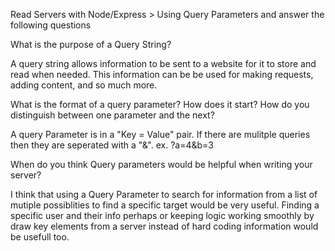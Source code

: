 Read Servers with Node/Express > Using Query Parameters and answer the following questions

What is the purpose of a Query String?

A query string allows information to be sent to a website for it to store and read when needed. This information can be be used for making requests, adding content, and so much more.

What is the format of a query parameter? How does it start? How do you distinguish between one parameter and the next?

A query Parameter is in a "Key = Value" pair. If there are mulitple queries then they are seperated with a "&". ex. ?a=4&b=3 

When do you think Query parameters would be helpful when writing your server?

I think that using a Query Parameter to search for information from a list of mutiple possiblities to find a specific target would be very useful. Finding a specific user and their info perhaps or keeping logic working smoothly by draw key elements from a server instead of hard coding information would be usefull too. 